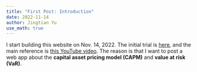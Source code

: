 ```yaml
---
title: "First Post: Introduction"
date: 2022-11-14
author: Jingtian Yu
use_math: true
---
```


I start building this website on Nov. 14, 2022. The initial trial is [here](https://github.com/yu-jingtian/website_trial), and the main reference is [this YouTube video](https://www.youtube.com/watch?v=o5g-lUuFgpg). The reason is that I want to post a web app about the **capital asset pricing model (CAPM)** and **value at risk (VaR)**.
